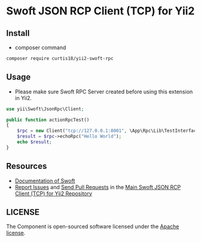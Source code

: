 # Swoft JSON RCP Client (TCP) for Yii2

## Install

- composer command

```bash
composer require curtis18/yii2-swoft-rpc
```

## Usage

- Please make sure Swoft RPC Server created before using this extension in Yii2.

~~~php
use yii\Swoft\JsonRpc\Client;

public function actionRpcTest()
{
    $rpc = new Client("tcp://127.0.0.1:8001", \App\Rpc\Lib\TestInterface::class, "1.7");
    $result = $rpc->echoRpc("Hello World");
    echo $result;
}
~~~

## Resources

* [Documentation of Swoft](https://swoft.org/docs)
* [Report Issues][issues] and [Send Pull Requests][pulls] in the [Main Swoft JSON RCP Client (TCP) for Yii2 Repository][repository]

[pulls]: https://github.com/curtis18/yii2-swoft-rpc/pulls
[repository]: https://github.com/curtis18/yii2-swoft-rpc
[issues]: https://github.com/curtis18/yii2-swoft-rpc/issues

## LICENSE

The Component is open-sourced software licensed under the [Apache license](LICENSE).